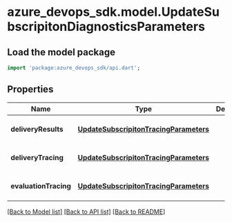 # azure_devops_sdk.model.UpdateSubscripitonDiagnosticsParameters

## Load the model package
```dart
import 'package:azure_devops_sdk/api.dart';
```

## Properties
Name | Type | Description | Notes
------------ | ------------- | ------------- | -------------
**deliveryResults** | [**UpdateSubscripitonTracingParameters**](UpdateSubscripitonTracingParameters.md) |  | [optional] [default to null]
**deliveryTracing** | [**UpdateSubscripitonTracingParameters**](UpdateSubscripitonTracingParameters.md) |  | [optional] [default to null]
**evaluationTracing** | [**UpdateSubscripitonTracingParameters**](UpdateSubscripitonTracingParameters.md) |  | [optional] [default to null]

[[Back to Model list]](../README.md#documentation-for-models) [[Back to API list]](../README.md#documentation-for-api-endpoints) [[Back to README]](../README.md)


